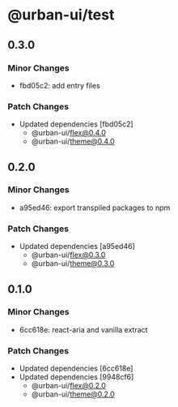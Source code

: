 # @urban-ui/test

## 0.3.0

### Minor Changes

- fbd05c2: add entry files

### Patch Changes

- Updated dependencies [fbd05c2]
  - @urban-ui/flex@0.4.0
  - @urban-ui/theme@0.4.0

## 0.2.0

### Minor Changes

- a95ed46: export transpiled packages to npm

### Patch Changes

- Updated dependencies [a95ed46]
  - @urban-ui/flex@0.3.0
  - @urban-ui/theme@0.3.0

## 0.1.0

### Minor Changes

- 6cc618e: react-aria and vanilla extract

### Patch Changes

- Updated dependencies [6cc618e]
- Updated dependencies [9948cf6]
  - @urban-ui/flex@0.2.0
  - @urban-ui/theme@0.2.0
